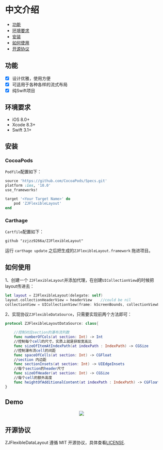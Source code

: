 # 中文介绍

- [功能](#功能)
- [环境要求](#环境要求)
- [安装](#安装)
- [如何使用](#如何使用)
- [开源协议](#开源协议)


## 功能

- [x] 设计优雅，使用方便
- [x] 可适用于各种各样的流式布局
- [x] 纯Swift项目

## 环境要求
- iOS 8.0+
- Xcode 8.3+
- Swift 3.1+

## 安装

### CocoaPods
`Podfile`配置如下：
```ruby
source 'https://github.com/CocoaPods/Specs.git'
platform :ios, '10.0'
use_frameworks!

target '<Your Target Name>' do
    pod 'ZJFlexibleLayout'
end
```
### Carthage

`Cartfile`配置如下：

```ogdl
github "zzjzz9266a/ZJFlexibleLayout"
```
运行 `carthage update` 之后把生成的`ZJFlexibleLayout.framework` 拖进项目。

## 如何使用
 1、创建一个 `ZJFlexibleLayout`并添加代理，在创建`UICollectionView`的时候把layout传进去：
``` swift 
let layout = ZJFlexibleLayout(delegate: self)
layout.collectionHeaderView = headerView    //could be nil
collectionView = UICollectionView(frame: kScreenBounds, collectionViewLayout: layout)
```
2、实现协议`ZJFlexibleDataSource`，只需要实现前两个方法即可：
``` swift
protocol ZJFlexibleLayoutDataSource: class{

    //控制对应section的瀑布流列数
    func numberOfCols(at section: Int) -> Int
    //控制每个cell的尺寸，实质上就是获取宽高比
    func sizeOfItemAtIndexPath(at indexPath : IndexPath) -> CGSize
    //控制瀑布流cell的间距
    func spaceOfCells(at section: Int) -> CGFloat
    //section 内边距
    func sectionInsets(at section: Int) -> UIEdgeInsets
    //每个section的header尺寸
    func sizeOfHeader(at section: Int) -> CGSize
    //每个cell的额外高度
    func heightOfAdditionalContent(at indexPath : IndexPath) -> CGFloat
}
```

## Demo
<p align="center">
    <img src="https://github.com/zzjzz9266a/ZJFlexibleLayout/blob/master/ZJFlexibleLayout.gif">
</p>

## 开源协议

ZJFlexibleDataLayout 遵循 MIT 开源协议，具体查看[LICENSE](https://github.com/zzjzz9266a/ZJFlexibleLayout/blob/master/LICENSE).
